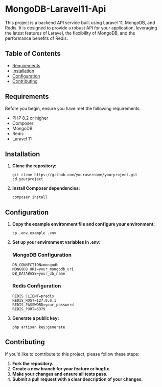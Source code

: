 # MongoDB-Laravel11-Api

This project is a backend API service built using Laravel 11, MongoDB, and Redis. It is designed to provide a robust API for your application, leveraging the latest features of Laravel, the flexibility of MongoDB, and the performance benefits of Redis.

## Table of Contents

- [Requirements](#requirements)
- [Installation](#installation)
- [Configuration](#configuration)
- [Contributing](#contributing)

## Requirements

Before you begin, ensure you have met the following requirements:

- PHP 8.2 or higher
- Composer
- MongoDB
- Redis
- Laravel 11

## Installation

1. **Clone the repository:**

   ```
   git clone https://github.com/yourusername/yourproject.git
   cd yourproject
    ```

2. **Install Composer dependencies:**
    ```
    composer install
    ```

## Configuration

1. **Copy the example environment file and configure your environment:**
    ```
    cp .env.example .env
    ```

2. **Set up your environment variables in .env:**

    ### MongoDB Configuration
    ```
    DB_CONNECTION=mongodb
    MONGODB_URI=your_mongodb_uri
    DB_DATABASE=your_db_name
    ```

    ### Redis Configuration
    ```
    REDIS_CLIENT=predis
    REDIS_HOST=127.0.0.1
    REDIS_PASSWORD=your_password
    REDIS_PORT=6379
    ```

3. **Generate a public key:**
    ```
    php artisan key:generate
    ```

## Contributing
If you'd like to contribute to this project, please follow these steps:
1. **Fork the repository.**
2. **Create a new branch for your feature or bugfix.**
3. **Make your changes and ensure all tests pass.**
4. **Submit a pull request with a clear description of your changes.**
